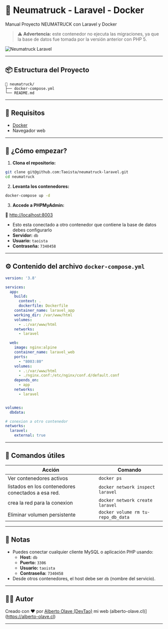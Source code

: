 # 🚢 Neumatruck - Laravel - Docker

Manual Proyecto NEUMATRUCK con Laravel y Docker  
> ⚠️ **Advertencia:** este contenedor no ejecuta las migraciones, ya que la base de datos fue tomada por la versión anterior con PHP 5.


![Neumatruck  Laravel](https://i.ibb.co/tTYDVBBP/images.png)

---

## 📦 Estructura del Proyecto

```
📁 neumatruck/
├── docker-compose.yml
└── README.md
```

---

## 🧰 Requisitos

- [Docker](https://www.docker.com/get-started)  
 - Navegador web

---

## 🚀 ¿Cómo empezar?

1. **Clona el repositorio:**

```bash
git clone git@github.com:Taoista/neumatruck-laravel.git
cd neumatruck
```

2. **Levanta los contenedores:**

```bash
docker-compose up -d
```

3. **Accede a PHPMyAdmin:**

📍 [http://localhost:8003](http://localhost:8003)
-  Esto esta conectado a otro contenedor que contiene la base de datos debes configurarlo
- **Servidor:** `db`  
- **Usuario:** `taoista`  
- **Contraseña:** `7340458`

---

## ⚙️ Contenido del archivo `docker-compose.yml`

```yaml
version: '3.8'

services:
  app:
    build:
      context: .
      dockerfile: Dockerfile
    container_name: laravel_app
    working_dir: /var/www/html
    volumes:
      - .:/var/www/html
    networks:
      - laravel

  web:
    image: nginx:alpine
    container_name: laravel_web
    ports:
      - "8003:80"
    volumes:
      - .:/var/www/html
      - ./nginx.conf:/etc/nginx/conf.d/default.conf
    depends_on:
      - app
    networks:
      - laravel


volumes:
  dbdata:

# conexion a otro contenedor
networks:
  laravel:
    external: true

```

---

## 🧼 Comandos útiles

| Acción                        | Comando                                 |
|------------------------------|-----------------------------------------|
| Ver contenedores activos     | `docker ps`                             |
| listados en los contenedores conectados a esa red.| `docker network inspect laravel`                |
| crea la red para la conexion         | `docker network create laravel`                   |
| Eliminar volumen persistente | `docker volume rm tu-repo_db_data`      |

---



## 📒 Notas

- Puedes conectar cualquier cliente MySQL o aplicación PHP usando:
  - **Host:** `db`
  - **Puerto:** `3306`
  - **Usuario:** `taoista`
  - **Contraseña:** `7340458` 
- Desde otros contenedores, el host debe ser `db` (nombre del servicio).

---

## 🧑‍💻 Autor

Creado con ❤️ por [Alberto Olave (DevTao)](https://github.com/Taoista)
mi web (alberto-olave.cl)](https://alberto-olave.cl)

---


